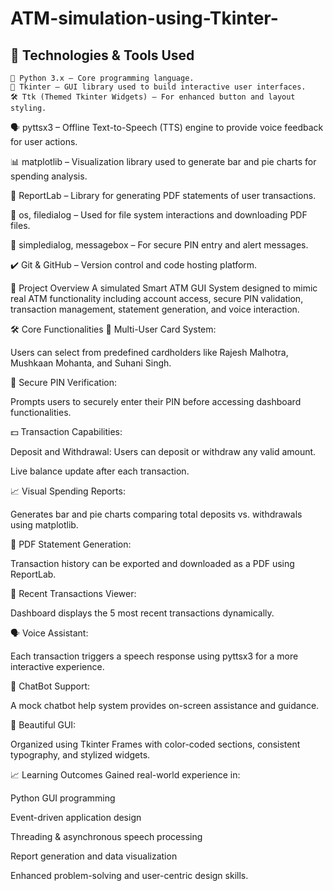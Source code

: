 # ATM-simulation-using-Tkinter-

## 🔧 Technologies & Tools Used
    🐍 Python 3.x – Core programming language.
    🧱 Tkinter – GUI library used to build interactive user interfaces.
    🛠️ Ttk (Themed Tkinter Widgets) – For enhanced button and layout styling.

🗣️ pyttsx3 – Offline Text-to-Speech (TTS) engine to provide voice feedback for user actions.

📊 matplotlib – Visualization library used to generate bar and pie charts for spending analysis.

📄 ReportLab – Library for generating PDF statements of user transactions.

📂 os, filedialog – Used for file system interactions and downloading PDF files.

🔐 simpledialog, messagebox – For secure PIN entry and alert messages.

✔️ Git & GitHub – Version control and code hosting platform.

🧠 Project Overview
A simulated Smart ATM GUI System designed to mimic real ATM functionality including account access, secure PIN validation, transaction management, statement generation, and voice interaction.

🛠️ Core Functionalities
🔐 Multi-User Card System:

Users can select from predefined cardholders like Rajesh Malhotra, Mushkaan Mohanta, and Suhani Singh.

🧾 Secure PIN Verification:

Prompts users to securely enter their PIN before accessing dashboard functionalities.

💵 Transaction Capabilities:

Deposit and Withdrawal: Users can deposit or withdraw any valid amount.

Live balance update after each transaction.

📈 Visual Spending Reports:

Generates bar and pie charts comparing total deposits vs. withdrawals using matplotlib.

📄 PDF Statement Generation:

Transaction history can be exported and downloaded as a PDF using ReportLab.

📜 Recent Transactions Viewer:

Dashboard displays the 5 most recent transactions dynamically.

🗣️ Voice Assistant:

Each transaction triggers a speech response using pyttsx3 for a more interactive experience.

🤖 ChatBot Support:

A mock chatbot help system provides on-screen assistance and guidance.

🎨 Beautiful GUI:

Organized using Tkinter Frames with color-coded sections, consistent typography, and stylized widgets.

📈 Learning Outcomes
Gained real-world experience in:

Python GUI programming

Event-driven application design

Threading & asynchronous speech processing

Report generation and data visualization

Enhanced problem-solving and user-centric design skills.

